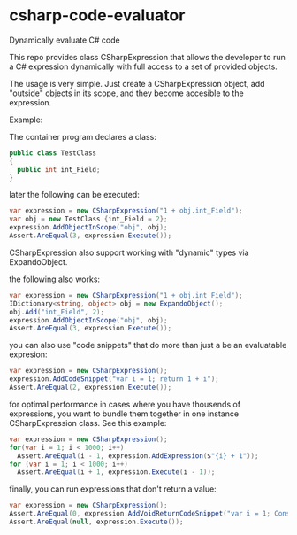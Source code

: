 # csharp-code-evaluator
Dynamically evaluate C# code

This repo provides class CSharpExpression that allows the developer to run a C# expression dynamically with full access to a set of provided objects.

The usage is very simple. Just create a CSharpExpression object, add "outside" objects in its scope, and they become accesible to the expression.

Example:

The container program declares a class:

```C#
public class TestClass
{
  public int int_Field;
}
```

later the following can be executed:

```C#
var expression = new CSharpExpression("1 + obj.int_Field");
var obj = new TestClass {int_Field = 2};
expression.AddObjectInScope("obj", obj);
Assert.AreEqual(3, expression.Execute());
```
CSharpExpression also support working with "dynamic" types via ExpandoObject.

the following also works:

```C#
var expression = new CSharpExpression("1 + obj.int_Field");
IDictionary<string, object> obj = new ExpandoObject();
obj.Add("int_Field", 2);
expression.AddObjectInScope("obj", obj);
Assert.AreEqual(3, expression.Execute());
```

you can also use "code snippets" that do more than just a be an evaluatable expresion:

```C#
var expression = new CSharpExpression();
expression.AddCodeSnippet("var i = 1; return 1 + i");
Assert.AreEqual(2, expression.Execute());
```
  
for optimal performance in cases where you have thousends of expressions, you want to bundle them together in one instance CSharpExpression class.
See this example:

```C#
var expression = new CSharpExpression();
for(var i = 1; i < 1000; i++)
  Assert.AreEqual(i - 1, expression.AddExpression($"{i} + 1"));
for (var i = 1; i < 1000; i++)
  Assert.AreEqual(i + 1, expression.Execute(i - 1));
```

finally, you can run expressions that don't return a value:

```C#
var expression = new CSharpExpression();
Assert.AreEqual(0, expression.AddVoidReturnCodeSnippet("var i = 1; Console.WriteLine(i)"));
Assert.AreEqual(null, expression.Execute());
```
